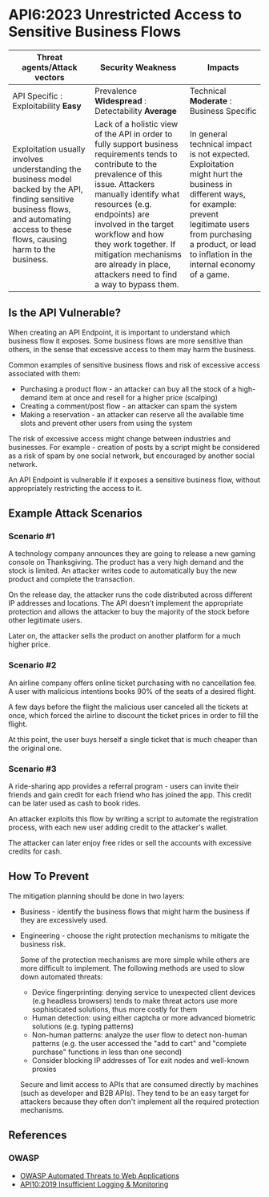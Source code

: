 # API6:2023 Unrestricted Access to Sensitive Business Flows

| Threat agents/Attack vectors | Security Weakness | Impacts |
| - | - | - |
| API Specific : Exploitability **Easy** | Prevalence **Widespread** : Detectability **Average** | Technical **Moderate** : Business Specific |
| Exploitation usually involves understanding the business model backed by the API, finding sensitive business flows, and automating access to these flows, causing harm to the business. | Lack of a holistic view of the API in order to fully support business requirements tends to contribute to the prevalence of this issue. Attackers manually identify what resources (e.g. endpoints) are involved in the target workflow and how they work together. If mitigation mechanisms are already in place, attackers need to find a way to bypass them. | In general technical impact is not expected. Exploitation might hurt the business in different ways, for example: prevent legitimate users from purchasing a product, or lead to inflation in the internal economy of a game. |

## Is the API Vulnerable?

When creating an API Endpoint, it is important to understand which business flow
it exposes. Some business flows are more sensitive than others, in the sense
that excessive access to them may harm the business.

Common examples of sensitive business flows and risk of excessive access
associated with them:

* Purchasing a product flow - an attacker can buy all the stock of a high-demand
  item at once and resell for a higher price (scalping)
* Creating a comment/post flow - an attacker can spam the system
* Making a reservation - an attacker can reserve all the available time slots
  and prevent other users from using the system

The risk of excessive access might change between industries and businesses.
For example - creation of posts by a script might be considered as a risk of
spam by one social network, but encouraged by another social network.

An API Endpoint is vulnerable if it exposes a sensitive business flow, without
appropriately restricting the access to it.

## Example Attack Scenarios

### Scenario #1

A technology company announces they are going to release a new gaming console on
Thanksgiving. The product has a very high demand and the stock is limited. An
attacker writes code to automatically buy the new product and complete the
transaction.

On the release day, the attacker runs the code distributed across different IP
addresses and locations. The API doesn't implement the appropriate protection
and allows the attacker to buy the majority of the stock before other legitimate
users.

Later on, the attacker sells the product on another platform for a much higher
price.

### Scenario #2

An airline company offers online ticket purchasing with no cancellation fee. A
user with malicious intentions books 90% of the seats of a desired flight.

A few days before the flight the malicious user canceled all the tickets at
once, which forced the airline to discount the ticket prices in order to fill
the flight.

At this point, the user buys herself a single ticket that is much cheaper than
the original one.

### Scenario #3

A ride-sharing app provides a referral program - users can invite their friends
and gain credit for each friend who has joined the app. This credit can be later
used as cash to book rides.

An attacker exploits this flow by writing a script to automate the registration
process, with each new user adding credit to the attacker's wallet.

The attacker can later enjoy free rides or sell the accounts with excessive
credits for cash.

## How To Prevent

The mitigation planning should be done in two layers:

* Business - identify the business flows that might harm the business if they
  are excessively used.
* Engineering - choose the right protection mechanisms to mitigate the business
  risk.

  Some of the protection mechanisms are more simple while others are more
  difficult to implement. The following methods are used to slow down automated
  threats:

  * Device fingerprinting: denying service to unexpected client devices (e.g
    headless browsers) tends to make threat actors use more sophisticated
    solutions, thus more costly for them
  * Human detection: using either captcha or more advanced biometric solutions
    (e.g. typing patterns)
  * Non-human patterns: analyze the user flow to detect non-human patterns (e.g.
    the user accessed the "add to cart" and "complete purchase" functions in
    less than one second)
  * Consider blocking IP addresses of Tor exit nodes and well-known proxies

  Secure and limit access to APIs that are consumed directly by machines (such
  as developer and B2B APIs). They tend to be an easy target for attackers
  because they often don't implement all the required protection mechanisms.

## References

### OWASP

* [OWASP Automated Threats to Web Applications][1]
* [API10:2019 Insufficient Logging & Monitoring][2]

[1]: https://owasp.org/www-project-automated-threats-to-web-applications/
[2]: https://github.com/OWASP/API-Security/blob/master/editions/2019/en/0xaa-insufficient-logging-monitoring.md
